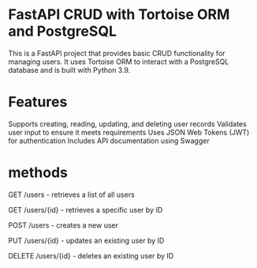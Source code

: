 # FastAPI CRUD with Tortoise ORM and PostgreSQL
This is a FastAPI project that provides basic CRUD functionality for managing users. It uses Tortoise ORM to interact with a PostgreSQL database and is built with Python 3.9.

# Features
Supports creating, reading, updating, and deleting user records
Validates user input to ensure it meets requirements
Uses JSON Web Tokens (JWT) for authentication
Includes API documentation using Swagger

# methods
GET /users - retrieves a list of all users

GET /users/{id} - retrieves a specific user by ID

POST /users - creates a new user

PUT /users/{id} - updates an existing user by ID

DELETE /users/{id} - deletes an existing user by ID
